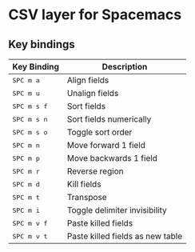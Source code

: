 
# CSV layer for Spacemacs

## Key bindings

| Key Binding          | Description                      |
|----------------------|----------------------------------|
| <kbd>SPC m a</kbd>   | Align fields                     |
| <kbd>SPC m u</kbd>   | Unalign fields                   |
| <kbd>SPC m s f</kbd> | Sort fields                      |
| <kbd>SPC m s n</kbd> | Sort fields numerically          |
| <kbd>SPC m s o</kbd> | Toggle sort order                |
| <kbd>SPC m n</kbd>   | Move forward 1 field             |
| <kbd>SPC m p</kbd>   | Move backwards 1 field           |
| <kbd>SPC m r</kbd>   | Reverse region                   |
| <kbd>SPC m d</kbd>   | Kill fields                      |
| <kbd>SPC m t</kbd>   | Transpose                        |
| <kbd>SPC m i</kbd>   | Toggle delimiter invisibility    |
| <kbd>SPC m v f</kbd> | Paste killed fields              |
| <kbd>SPC m v t</kbd> | Paste killed fields as new table |
